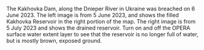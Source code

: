 The Kakhovka Dam, along the Dnieper River in Ukraine was breached on 6 June 2023. The left image is from 5 June 2023, and shows the filled Kakhovka Reservoir in the right portion of the map. The right image is from 5 July 2023 and shows the drained reservoir. Turn on and off the OPERA surface water extent layer to see that the reservoir is no longer full of water, but is mostly brown, exposed ground.

